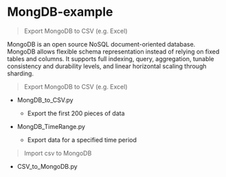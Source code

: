 # MongDB-example
> Export MongoDB to CSV (e.g. Excel)

MongoDB is an open source NoSQL document-oriented database. MongoDB allows flexible schema representation instead of relying on fixed tables and columns. It supports full indexing, query, aggregation, tunable consistency and durability levels, and linear horizontal scaling through sharding.

> Export MongoDB to CSV (e.g. Excel)
* MongDB_to_CSV.py
  * Export the first 200 pieces of data

* MongDB_TimeRange.py
  * Export data for a specified time period

> Import csv to MongoDB
* CSV_to_MongoDB.py
